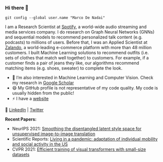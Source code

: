 ### Hi there 👋

`git config --global user.name "Marco De Nadai"`

I am a Research Scientist at [Spotify](https://www.spotify.com), a world-wide audio streaming and media services company. I do research on Graph Neural Networks (GNNs) and sequential models to recommend personalized talk content (e.g. podcasts) to millions of users. Before that, I was an Applied Scientist at [Zalando](https://en.zalando.de), a world-leading e-commerce platform with more than 48 million customers. I built Machine Learning solutions to recommend outfits (i.e. sets of clothes that match well together) to customers. For example, if a customer finds a pair of jeans they like, our algorithms recommend matching items (e.g. shoes, sweater) to complete the look.

- 🌱 I’m also interested in Machine Learning and Computer Vision. Check my research in [Google Scholar](https://scholar.google.com/citations?user=FJ-QYSYAAAAJ)
- 😄 My GitHub profile is not representative of my code quality. My code is usually hidden from the public!
- ⚡ I have a [website](https://www.marcodena.it)

💬 [LinkedIn](https://www.linkedin.com/in/marcodenadai/) | [Twitter](https://twitter.com/denadai2)

**Recent Papers:**

- NeurIPS 2021: [Smoothing the disentangled latent style space for unsupervised image-to-image translation](https://openaccess.thecvf.com/content/CVPR2021/html/Liu_Smoothing_the_Disentangled_Latent_Style_Space_for_Unsupervised_Image-to-Image_Translation_CVPR_2021_paper.html)
- Scientific Reports: [Living in a pandemic: adaptation of individual mobility and social activity in the US](https://arxiv.org/abs/2107.12235)
- CVPR 2021: [Efficient training of visual transformers with small-size datasets](https://arxiv.org/abs/2106.03746)
